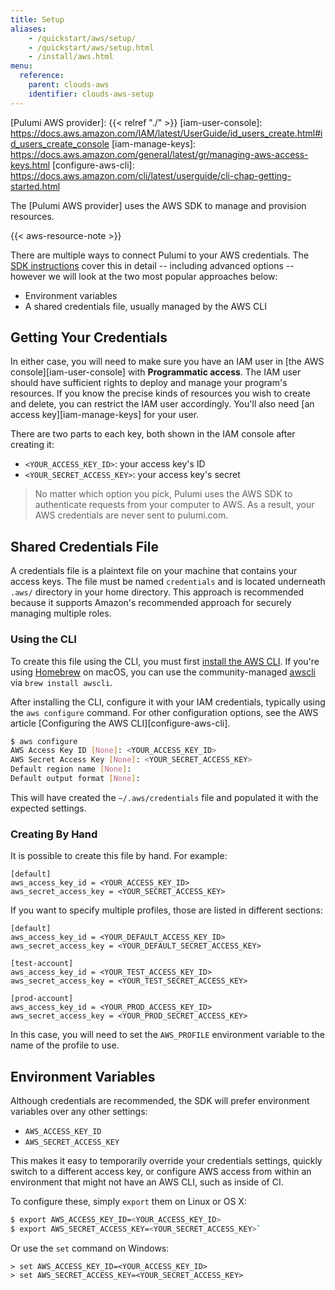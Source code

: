 ```yaml
---
title: Setup
aliases:
    - /quickstart/aws/setup/
    - /quickstart/aws/setup.html
    - /install/aws.html
menu:
  reference:
    parent: clouds-aws
    identifier: clouds-aws-setup
---
```


<!-- LINKS -->
[Pulumi AWS provider]: {{< relref "./" >}}
[iam-user-console]: https://docs.aws.amazon.com/IAM/latest/UserGuide/id_users_create.html#id_users_create_console
[iam-manage-keys]: https://docs.aws.amazon.com/general/latest/gr/managing-aws-access-keys.html
[configure-aws-cli]: https://docs.aws.amazon.com/cli/latest/userguide/cli-chap-getting-started.html

The [Pulumi AWS provider] uses the AWS SDK to manage and provision resources.

{{< aws-resource-note >}}

There are multiple ways to connect Pulumi to your AWS credentials.  The
[SDK instructions](https://docs.aws.amazon.com/sdk-for-go/v1/developer-guide/configuring-sdk.html) cover this in
detail -- including advanced options -- however we will look at the two most popular approaches below:

* Environment variables
* A shared credentials file, usually managed by the AWS CLI

## Getting Your Credentials

In either case, you will need to make sure you have an IAM user in [the AWS console][iam-user-console] with
**Programmatic access**.  The IAM user should have sufficient rights to deploy and manage your program's resources.  If
you know the precise kinds of resources you wish to create and delete, you can restrict the IAM user accordingly.
You'll also need [an access key][iam-manage-keys] for your user.

There are two parts to each key, both shown in the IAM console after creating it:

* `<YOUR_ACCESS_KEY_ID>`: your access key's ID
* `<YOUR_SECRET_ACCESS_KEY>`: your access key's secret

> No matter which option you pick, Pulumi uses the AWS SDK to authenticate requests from your computer to AWS.
> As a result, your AWS credentials are never sent to pulumi.com.

## Shared Credentials File

A credentials file is a plaintext file on your machine that contains your access keys. The file must be named
`credentials` and is located underneath `.aws/` directory in your home directory.  This approach is
recommended because it supports Amazon's recommended approach for securely managing multiple roles.

### Using the CLI

To create this file using the CLI, you must first
[install the AWS CLI](https://docs.aws.amazon.com/cli/latest/userguide/installing.html).  If you're using
[Homebrew](https://brew.sh/) on macOS, you can use the community-managed
[awscli](http://formulae.brew.sh/formula/awscli) via `brew install awscli`.

After installing the CLI, configure it with your IAM credentials, typically using the `aws configure` command.  For
other configuration options, see the AWS article [Configuring the AWS CLI][configure-aws-cli].

```bash
$ aws configure
AWS Access Key ID [None]: <YOUR_ACCESS_KEY_ID>
AWS Secret Access Key [None]: <YOUR_SECRET_ACCESS_KEY>
Default region name [None]:
Default output format [None]:
```

This will have created the `~/.aws/credentials` file and populated it with the expected settings.

### Creating By Hand

It is possible to create this file by hand.  For example:

```
[default]
aws_access_key_id = <YOUR_ACCESS_KEY_ID>
aws_secret_access_key = <YOUR_SECRET_ACCESS_KEY>
```

If you want to specify multiple profiles, those are listed in different sections:

```
[default]
aws_access_key_id = <YOUR_DEFAULT_ACCESS_KEY_ID>
aws_secret_access_key = <YOUR_DEFAULT_SECRET_ACCESS_KEY>

[test-account]
aws_access_key_id = <YOUR_TEST_ACCESS_KEY_ID>
aws_secret_access_key = <YOUR_TEST_SECRET_ACCESS_KEY>

[prod-account]
aws_access_key_id = <YOUR_PROD_ACCESS_KEY_ID>
aws_secret_access_key = <YOUR_PROD_SECRET_ACCESS_KEY>
```

In this case, you will need to set the `AWS_PROFILE` environment variable to the name of the profile to use.

## Environment Variables

Although credentials are recommended, the SDK will prefer environment variables over any other settings:

* `AWS_ACCESS_KEY_ID`
* `AWS_SECRET_ACCESS_KEY`

This makes it easy to temporarily override your credentials settings, quickly switch to a different access key,
or configure AWS access from within an environment that might not have an AWS CLI, such as inside of CI.

To configure these, simply `export` them on Linux or OS X:

```bash
$ export AWS_ACCESS_KEY_ID=<YOUR_ACCESS_KEY_ID>
$ export AWS_SECRET_ACCESS_KEY=<YOUR_SECRET_ACCESS_KEY>`
```

Or use the `set` command on Windows:

```batch
> set AWS_ACCESS_KEY_ID=<YOUR_ACCESS_KEY_ID>
> set AWS_SECRET_ACCESS_KEY=<YOUR_SECRET_ACCESS_KEY>
```